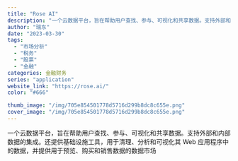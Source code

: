 ```yaml
---
title: "Rose AI"
description: "一个云数据平台，旨在帮助用户查找、参与、可视化和共享数据。支持外部和内部数据的集成。还提供基础设施工具，用于清理、分析和"
author: "瑞东"
date: "2023-03-30"
tags:
  - "市场分析"
  - "税务"
  - "股票"
  - "金融"
categories: 金融财务
series: "application"
website_link: "https://rose.ai/"
color: "#666"

thumb_image: "/img/705e854501778d5716d299b8dc8c655e.png"
cover_image: "/img/705e854501778d5716d299b8dc8c655e.png"
---
```


一个云数据平台，旨在帮助用户查找、参与、可视化和共享数据。支持外部和内部数据的集成。还提供基础设施工具，用于清理、分析和可视化其 Web 应用程序中的数据，并提供用于预览、购买和销售数据的数据市场